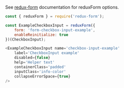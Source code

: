 See [redux-form](https://redux-form.com/6.0.0-rc.1/docs/api/reduxform.md/) documentation for reduxForm options.

```javascript
const { reduxForm } = require('redux-form');

const ExampleCheckboxInput = reduxForm({
    form: 'form-checkbox-input-example',
    enableReinitialize: true
})(CheckboxInput);

<ExampleCheckboxInput name='checkbox-input-example'
    label='CheckboxInput example'
    disabled={false}
    help='Helper text'
    containerClass='padded'
    inputClass='info-color'
    collapseErrorSpace={true}
/>
```
